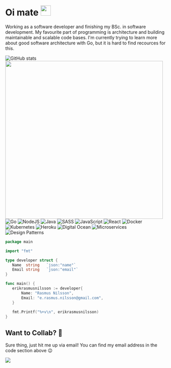 # Oi mate <img width="32" src="https://media.giphy.com/media/du3J3cXyzhj75IOgvA/giphy.gif">

Working as a software developer and finishing my BSc. in software development. My favourite part of programming is architecture and building maintainable and scalable code bases. I'm currently trying to learn more about good software architecture with Go, but it is hard to find recources for this. 

<img align="left" src="https://github-readme-stats.vercel.app/api?username=erikrasmusnilsson&show_icons=true" alt="GitHub stats" /> 
<br/>
<img align="left" width="495" src="https://media.giphy.com/media/26h0qyie0mRMHdoWc/giphy.gif" />

<img alt="Go" src="https://img.shields.io/badge/go%20-%23323330.svg?&style=for-the-badge&logo=go&logoColor=%23F7DF1E&color=2c3e50" /> <img alt="NodeJS" src="https://img.shields.io/badge/nodejs%20-%2343853D.svg?&style=for-the-badge&logo=nodejs&logoColor=white&color=27ae60" /> <img alt="Java" src="https://img.shields.io/badge/java-%23ED8B00.svg?&style=for-the-badge&logo=java&logoColor=white&color=c0392b" /> <img alt="SASS" src="https://img.shields.io/badge/sass%20-%231572B6.svg?&style=for-the-badge&logo=sass&logoColor=white&color=8e44ad"/> <img alt="JavaScript" src="https://img.shields.io/badge/javascript%20-%23323330.svg?&style=for-the-badge&logo=javascript&logoColor=%23F7DF1E"/> <img alt="React" src="https://img.shields.io/badge/react.js%20-%23E34F26.svg?&style=for-the-badge&logo=react.js&logoColor=white&color=2980b9" /> <img alt="Docker" src="https://img.shields.io/badge/docker%20-%231572B6.svg?&style=for-the-badge&logo=docker&logoColor=white&color=3498db" /> <img alt="Kubernetes" src="https://img.shields.io/badge/kubernetes%20-%231572B6.svg?&style=for-the-badge&logo=kubernetes&logoColor=white&color=2980b9" /> <img alt="Heroku" src="https://img.shields.io/badge/heroku%20-%231572B6.svg?&style=for-the-badge&logoColor=white&color=16a085" /> <img alt="Digital Ocean" src="https://img.shields.io/badge/digital%20ocean%20-%231572B6.svg?&style=for-the-badge&logoColor=white&color=2980b9" /> <img alt="Microservices" src="https://img.shields.io/badge/microservices%20-%231572B6.svg?&style=for-the-badge&logoColor=white&color=f39c12" /> <img alt="Design Patterns" src="https://img.shields.io/badge/design%20patterns%20-%231572B6.svg?&style=for-the-badge&logoColor=white&color=d35400" />
 
 ```go
 package main
 
 import "fmt"
 
 type developer struct {
    Name  string   `json:"name"`
    Email string   `json:"email"`
 }
 
 func main() {
    erikrasmusnilsson := developer{
        Name: "Rasmus Nilsson",
        Email: "e.rasmus.nilsson@gmail.com",
    }
    
    fmt.Printf("%+v\n", erikrasmusnilsson)
 }
 ```
 
 ## Want to Collab? 🤝
 Sure thing, just hit me up via email! You can find my email address in the code section above 😉
 
![](https://visitor-badge.glitch.me/badge?page_id=erikrasmusnilsson.erikrasmusnilsson)
 

